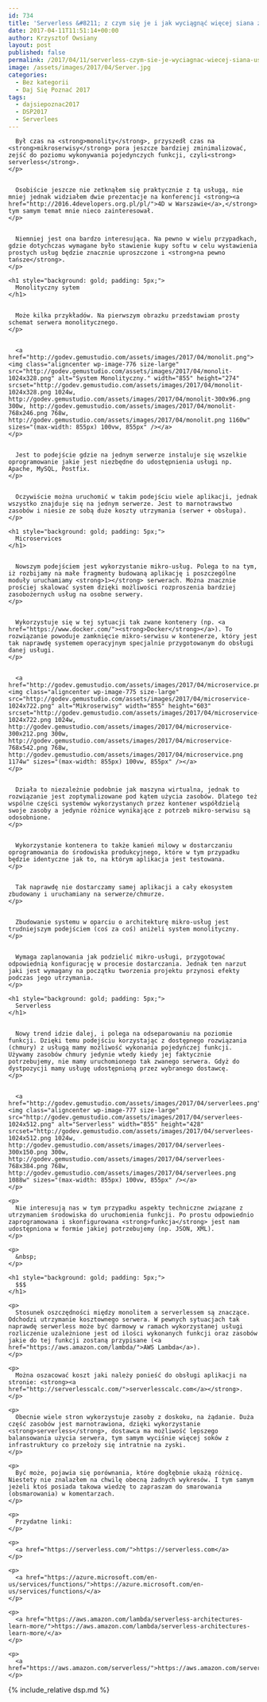 ```yaml
---
id: 734
title: 'Serverless &#8211; z czym się je i jak wyciągnąć więcej siana z usług w chmurze.'
date: 2017-04-11T11:51:14+00:00
author: Krzysztof Owsiany
layout: post
published: false
permalink: /2017/04/11/serverless-czym-sie-je-wyciagnac-wiecej-siana-uslug-chmurze/
image: /assets/images/2017/04/Server.jpg
categories:
  - Bez kategorii
  - Daj Się Poznać 2017
tags:
  - dajsiepoznac2017
  - DSP2017
  - Serverlees
---
```

<div id="dslc-theme-content">
  <div id="dslc-theme-content-inner">

      Był czas na <strong>monolity</strong>, przyszedł czas na <strong>mikroserwisy</strong> pora jeszcze bardziej zminimalizować, zejść do poziomu wykonywania pojedynczych funkcji, czyli<strong> serverless</strong>.
    </p>
    

      Osobiście jeszcze nie zetknąłem się praktycznie z tą usługą, nie mniej jednak widziałem dwie prezentacje na konferencji <strong><a href="http://2016.4developers.org.pl/pl/">4D w Warszawie</a>,</strong> tym samym temat mnie nieco zainteresował.
    </p>
    

      Niemniej jest ona bardzo interesująca. Na pewno w wielu przypadkach, gdzie dotychczas wymagane było stawienie kupy softu w celu wystawienia prostych usług będzie znacznie uproszczone i <strong>na pewno tańsze</strong>.
    </p>
    
    <h1 style="background: gold; padding: 5px;">
      Monolityczny sytem
    </h1>
    

      Może kilka przykładów. Na pierwszym obrazku przedstawiam prosty schemat serwera monolitycznego.
    </p>
    

      <a href="http://godev.gemustudio.com/assets/images/2017/04/monolit.png"><img class="aligncenter wp-image-776 size-large" src="http://godev.gemustudio.com/assets/images/2017/04/monolit-1024x328.png" alt="System Monolityczny." width="855" height="274" srcset="http://godev.gemustudio.com/assets/images/2017/04/monolit-1024x328.png 1024w, http://godev.gemustudio.com/assets/images/2017/04/monolit-300x96.png 300w, http://godev.gemustudio.com/assets/images/2017/04/monolit-768x246.png 768w, http://godev.gemustudio.com/assets/images/2017/04/monolit.png 1160w" sizes="(max-width: 855px) 100vw, 855px" /></a>
    </p>
    

      Jest to podejście gdzie na jednym serwerze instaluje się wszelkie oprogramowanie jakie jest niezbędne do udostępnienia usługi np. Apache, MySQL, Postfix.
    </p>
    

      Oczywiście można uruchomić w takim podejściu wiele aplikacji, jednak wszystko znajduje się na jednym serwerze. Jest to marnotrawstwo zasobów i niesie ze sobą duże koszty utrzymania (serwer + obsługa).
    </p>
    
    <h1 style="background: gold; padding: 5px;">
      Microservices
    </h1>
    

      Nowszym podejściem jest wykorzystanie mikro-usług. Polega to na tym, iż rozbijamy na małe fragmenty budowaną aplikację i poszczególne moduły uruchamiamy <strong>1></strong> serwerach. Można znacznie prościej skalować system dzięki możliwości rozproszenia bardziej zasobożernych usług na osobne serwery.
    </p>
    

      Wykorzystuje się w tej sytuacji tak zwane kontenery (np. <a href="https://www.docker.com/"><strong>Docker</strong></a>). To rozwiązanie powoduje zamknięcie mikro-serwisu w kontenerze, który jest tak naprawdę systemem operacyjnym specjalnie przygotowanym do obsługi danej usługi.
    </p>
    

      <a href="http://godev.gemustudio.com/assets/images/2017/04/microservice.png"><img class="aligncenter wp-image-775 size-large" src="http://godev.gemustudio.com/assets/images/2017/04/microservice-1024x722.png" alt="Mikroserwisy" width="855" height="603" srcset="http://godev.gemustudio.com/assets/images/2017/04/microservice-1024x722.png 1024w, http://godev.gemustudio.com/assets/images/2017/04/microservice-300x212.png 300w, http://godev.gemustudio.com/assets/images/2017/04/microservice-768x542.png 768w, http://godev.gemustudio.com/assets/images/2017/04/microservice.png 1174w" sizes="(max-width: 855px) 100vw, 855px" /></a>
    </p>
    

      Działa to niezależnie podobnie jak maszyna wirtualna, jednak to rozwiązanie jest zoptymalizowane pod kątem użycia zasobów. Dlatego też wspólne części systemów wykorzystanych przez kontener współdzielą swoje zasoby a jedynie różnice wynikające z potrzeb mikro-serwisu są odosobnione.
    </p>
    

      Wykorzystanie kontenera to także kamień milowy w dostarczaniu oprogramowania do środowiska produkcyjnego, które w tym przypadku będzie identyczne jak to, na którym aplikacja jest testowana.
    </p>
    

      Tak naprawdę nie dostarczamy samej aplikacji a cały ekosystem zbudowany i uruchamiany na serwerze/chmurze.
    </p>
    

      Zbudowanie systemu w oparciu o architekturę mikro-usług jest trudniejszym podejściem (coś za coś) aniżeli system monolityczny.
    </p>
    

      Wymaga zaplanowania jak podzielić mikro-usługi, przygotować odpowiednią konfigurację w procesie dostarczania. Jednak ten narzut jaki jest wymagany na początku tworzenia projektu przynosi efekty podczas jego utrzymania.
    </p>
    
    <h1 style="background: gold; padding: 5px;">
      Serverless
    </h1>
    

      Nowy trend idzie dalej, i polega na odseparowaniu na poziomie funkcji. Dzięki temu podejściu korzystając z dostępnego rozwiązania (chmury) z usługą mamy możliwość wykonania pojedyńczej funkcji. Używamy zasobów chmury jedynie wtedy kiedy jej faktycznie potrzebujemy, nie mamy uruchomionego tak zwanego serwera. Gdyż do dystpozycji mamy usługę udostępnioną przez wybranego dostawcę.
    </p>
    

      <a href="http://godev.gemustudio.com/assets/images/2017/04/serverlees.png"><img class="aligncenter wp-image-777 size-large" src="http://godev.gemustudio.com/assets/images/2017/04/serverlees-1024x512.png" alt="Serverless" width="855" height="428" srcset="http://godev.gemustudio.com/assets/images/2017/04/serverlees-1024x512.png 1024w, http://godev.gemustudio.com/assets/images/2017/04/serverlees-300x150.png 300w, http://godev.gemustudio.com/assets/images/2017/04/serverlees-768x384.png 768w, http://godev.gemustudio.com/assets/images/2017/04/serverlees.png 1088w" sizes="(max-width: 855px) 100vw, 855px" /></a>
    </p>
    
    <p>
      Nie interesują nas w tym przypadku aspekty techniczne związane z utrzymaniem środowiska do uruchomienia funkcji. Po prostu odpowiednio zaprogramowana i skonfigurowana <strong>funkcja</strong> jest nam udostępniona w formie jakiej potrzebujemy (np. JSON, XML).
    </p>
    
    <p>
      &nbsp;
    </p>
    
    <h1 style="background: gold; padding: 5px;">
      $$$
    </h1>
    
    <p>
      Stosunek oszczędności między monolitem a serverlessem są znaczące. Odchodzi utrzymanie kosztownego serwera. W pewnych sytuacjach tak naprawdę serwerless może być darmowy w ramach wykorzystanej usługi rozliczenie uzależnione jest od ilości wykonanych funkcji oraz zasobów jakie do tej funkcji zostaną przypisane (<a href="https://aws.amazon.com/lambda/">AWS Lambda</a>).
    </p>
    
    <p>
      Można oszacować koszt jaki należy ponieść do obsługi aplikacji na stronie: <strong><a href="http://serverlesscalc.com/">serverlesscalc.com</a></strong>.
    </p>
    
    <p>
      Obecnie wiele stron wykorzystuje zasoby z doskoku, na żądanie. Duża część zasobów jest marnotrawiona, dzięki wykorzystanie <strong>serverless</strong>, dostawca ma możliwość lepszego balansowania użycia serwera, tym samym wyciśnie więcej soków z infrastruktury co przełoży się intratnie na zyski.
    </p>
    
    <p>
      Być może, pojawia się porównania, które dogłębnie ukażą różnicę. Niestety nie znalazłem na chwilę obecną żadnych wykresów. I tym samym jeżeli ktoś posiada takowa wiedzę to zapraszam do smarowania (obsmarowania) w komentarzach.
    </p>
    
    <p>
      Przydatne linki:
    </p>
    
    <p>
      <a href="https://serverless.com/">https://serverless.com</a>
    </p>
    
    <p>
      <a href="https://azure.microsoft.com/en-us/services/functions/">https://azure.microsoft.com/en-us/services/functions/</a>
    </p>
    
    <p>
      <a href="https://aws.amazon.com/lambda/serverless-architectures-learn-more/">https://aws.amazon.com/lambda/serverless-architectures-learn-more/</a>
    </p>
    
    <p>
      <a href="https://aws.amazon.com/serverless/">https://aws.amazon.com/serverless/</a>
    </p>
    
{% include_relative dsp.md %}